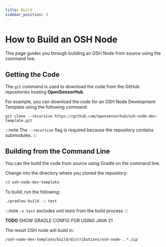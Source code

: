 ```yaml
---
title: Build
sidebar_position: 3
---
```


# How to Build an OSH Node

This page guides you through building an OSH Node from source using the command line.

## Getting the Code
The `git` command is used to download the code from the GitHub repositories hosting **OpenSensorHub**. 

For example, you can download the code for an OSH Node Development Template using the following command:

```git 
git clone --recursive https://github.com/opensensorhub/osh-node-dev-template.git
```

:::note
The `--recursive` flag is required because the repository contains submodules.
:::

## Building from the Command Line
You can the build the code from source using Gradle on the command line.

Change into the directory where you cloned the repository:

```sh
cd osh-node-dev-template
```
To build, run the following:   
```sh
./gradlew build -x test
```
:::note
`-x test` excludes unit tests from the build process 
:::

**TODO** SHOW GRADLE CONFIG FOR USING JAVA 21

The result OSH node will build in:

`/osh-node-dev-template/build/distributions/osh-node-..*.zip`
